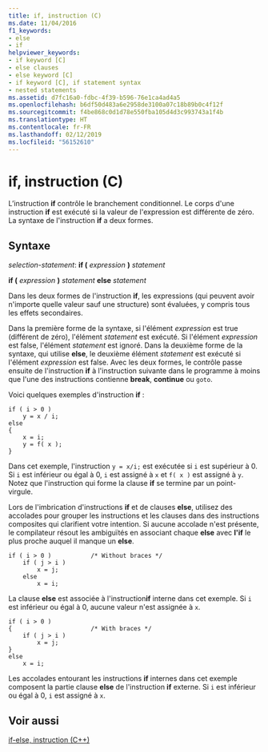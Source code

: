 ```yaml
---
title: if, instruction (C)
ms.date: 11/04/2016
f1_keywords:
- else
- if
helpviewer_keywords:
- if keyword [C]
- else clauses
- else keyword [C]
- if keyword [C], if statement syntax
- nested statements
ms.assetid: d7fc16a0-fdbc-4f39-b596-76e1ca4ad4a5
ms.openlocfilehash: b6df50d483a6e2958de3100a07c18b89b0c4f12f
ms.sourcegitcommit: f4be868c0d1d78e550fba105d4d3c993743a1f4b
ms.translationtype: HT
ms.contentlocale: fr-FR
ms.lasthandoff: 02/12/2019
ms.locfileid: "56152610"
---
```

# <a name="if-statement-c"></a>if, instruction (C)

L’instruction **if** contrôle le branchement conditionnel. Le corps d'une instruction **if** est exécuté si la valeur de l'expression est différente de zéro. La syntaxe de l'instruction **if** a deux formes.

## <a name="syntax"></a>Syntaxe

*selection-statement*: **if (**  *expression*  **)**  *statement*

**if (**  *expression*  **)**  *statement*  **else**  *statement*

Dans les deux formes de l'instruction **if**, les expressions (qui peuvent avoir n'importe quelle valeur sauf une structure) sont évaluées, y compris tous les effets secondaires.

Dans la première forme de la syntaxe, si l'élément *expression* est true (différent de zéro), l'élément *statement* est exécuté. Si l'élément *expression* est false, l'élément *statement* est ignoré. Dans la deuxième forme de la syntaxe, qui utilise **else**, le deuxième élément *statement* est exécuté si l'élément *expression* est false. Avec les deux formes, le contrôle passe ensuite de l'instruction **if** à l'instruction suivante dans le programme à moins que l'une des instructions contienne **break**, **continue** ou `goto`.

Voici quelques exemples d'instruction **if** :

```
if ( i > 0 )
    y = x / i;
else
{
    x = i;
    y = f( x );
}
```

Dans cet exemple, l'instruction `y = x/i;` est exécutée si `i` est supérieur à 0. Si `i` est inférieur ou égal à 0, `i` est assigné à `x` et `f( x )` est assigné à `y`. Notez que l'instruction qui forme la clause **if** se termine par un point-virgule.

Lors de l'imbrication d'instructions **if** et de clauses **else**, utilisez des accolades pour grouper les instructions et les clauses dans des instructions composites qui clarifient votre intention. Si aucune accolade n'est présente, le compilateur résout les ambiguïtés en associant chaque **else** avec **l'if** le plus proche auquel il manque un **else**.

```
if ( i > 0 )           /* Without braces */
    if ( j > i )
        x = j;
    else
        x = i;
```

La clause **else** est associée à l'instruction**if** interne dans cet exemple. Si `i` est inférieur ou égal à 0, aucune valeur n'est assignée à `x`.

```
if ( i > 0 )
{                      /* With braces */
    if ( j > i )
        x = j;
}
else
    x = i;
```

Les accolades entourant les instructions **if** internes dans cet exemple composent la partie clause **else** de l'instruction **if** externe. Si `i` est inférieur ou égal à 0, `i` est assigné à `x`.

## <a name="see-also"></a>Voir aussi

[if-else, instruction (C++)](../cpp/if-else-statement-cpp.md)

